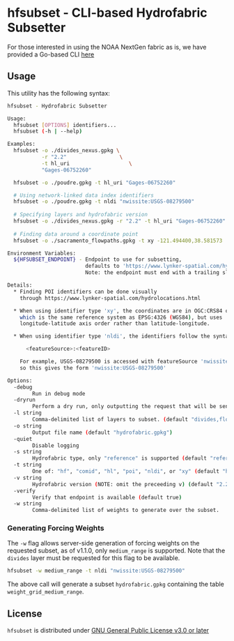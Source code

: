 # hfsubset - CLI-based Hydrofabric Subsetter

For those interested in using the NOAA NextGen fabric as is, we have
provided a Go-based CLI
[here](https://github.com/lynker-spatial/hfsubsetCLI/releases)

## Usage

This utility has the following syntax:

``` bash
hfsubset - Hydrofabric Subsetter

Usage:
  hfsubset [OPTIONS] identifiers...
  hfsubset (-h | --help)

Examples:
  hfsubset -o ./divides_nexus.gpkg \
           -r "2.2"                 \
           -t hl_uri                   \
           "Gages-06752260"

  hfsubset -o ./poudre.gpkg -t hl_uri "Gages-06752260"

  # Using network-linked data index identifiers
  hfsubset -o ./poudre.gpkg -t nldi "nwissite:USGS-08279500"
  
  # Specifying layers and hydrofabric version
  hfsubset -o ./divides_nexus.gpkg -r "2.2" -t hl_uri "Gages-06752260"
  
  # Finding data around a coordinate point
  hfsubset -o ./sacramento_flowpaths.gpkg -t xy -121.494400,38.581573

Environment Variables:
  ${HFSUBSET_ENDPOINT} - Endpoint to use for subsetting,
                         defaults to 'https://www.lynker-spatial.com/hydrofabric/hfsubset/'.
                         Note: the endpoint must end with a trailing slash.

Details:
  * Finding POI identifiers can be done visually
    through https://www.lynker-spatial.com/hydrolocations.html

  * When using identifier type 'xy', the coordinates are in OGC:CRS84 order,
    which is the same reference system as EPSG:4326 (WGS84), but uses
    longitude-latitude axis order rather than latitude-longitude.

  * When using identifier type 'nldi', the identifiers follow the syntax

      <featureSource>:<featureID>

    For example, USGS-08279500 is accessed with featureSource 'nwissite',
    so this gives the form 'nwissite:USGS-08279500'

Options:
  -debug
        Run in debug mode
  -dryrun
        Perform a dry run, only outputting the request that will be sent
  -l string
        Comma-delimited list of layers to subset. (default "divides,flowlines,network,nexus")
  -o string
        Output file name (default "hydrofabric.gpkg")
  -quiet
        Disable logging
  -s string
        Hydrofabric type, only "reference" is supported (default "reference")
  -t string
        One of: "hf", "comid", "hl", "poi", "nldi", or "xy" (default "hf")
  -v string
        Hydrofabric version (NOTE: omit the preceeding v) (default "2.2")
  -verify
        Verify that endpoint is available (default true)
  -w string
        Comma-delimited list of weights to generate over the subset.
```

### Generating Forcing Weights

The `-w` flag allows server-side generation of forcing weights on the requested subset,
as of v1.1.0, only `medium_range` is supported. Note that the `divides` layer must be
requested for this flag to be available.

```bash
hfsubset -w medium_range -t nldi "nwissite:USGS-08279500"
```

The above call will generate a subset `hydrofabric.gpkg` containing the
table `weight_grid_medium_range`.

## License

`hfsubset` is distributed under [GNU General Public License v3.0 or later](LICENSE.md)
